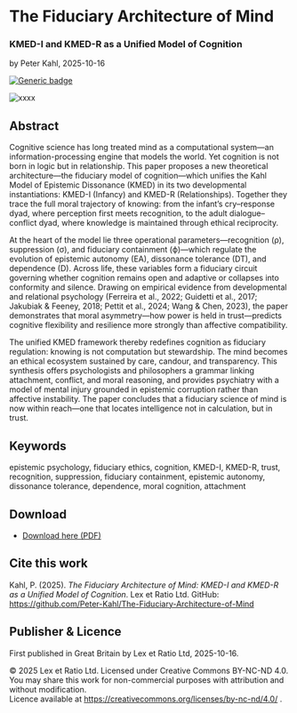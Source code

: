 # The Fiduciary Architecture of Mind

### KMED-I and KMED-R as a Unified Model of Cognition

by Peter Kahl, 2025-10-16

[![Generic badge](https://img.shields.io/badge/ORCID-0009–0003–1616–4843-green.svg)](https://orcid.org/0009-0003-1616-4843)

![xxxx](https://github.com/Peter-Kahl/The-Fiduciary-Architecture-of-Mind/blob/main/silhouettes.jpg?raw=true)

## Abstract

Cognitive science has long treated mind as a computational system—an information-processing engine that models the world. Yet cognition is not born in logic but in relationship. This paper proposes a new theoretical architecture—the fiduciary model of cognition—which unifies the Kahl Model of Epistemic Dissonance (KMED) in its two developmental instantiations: KMED-I (Infancy) and KMED-R (Relationships). Together they trace the full moral trajectory of knowing: from the infant’s cry–response dyad, where perception first meets recognition, to the adult dialogue–conflict dyad, where knowledge is maintained through ethical reciprocity.

At the heart of the model lie three operational parameters—recognition (ρ), suppression (σ), and fiduciary containment (ϕ)—which regulate the evolution of epistemic autonomy (EA), dissonance tolerance (DT), and dependence (D). Across life, these variables form a fiduciary circuit governing whether cognition remains open and adaptive or collapses into conformity and silence. Drawing on empirical evidence from developmental and relational psychology (Ferreira et al., 2022; Guidetti et al., 2017; Jakubiak & Feeney, 2018; Pettit et al., 2024; Wang & Chen, 2023), the paper demonstrates that moral asymmetry—how power is held in trust—predicts cognitive flexibility and resilience more strongly than affective compatibility.

The unified KMED framework thereby redefines cognition as fiduciary regulation: knowing is not computation but stewardship. The mind becomes an ethical ecosystem sustained by care, candour, and transparency. This synthesis offers psychologists and philosophers a grammar linking attachment, conflict, and moral reasoning, and provides psychiatry with a model of mental injury grounded in epistemic corruption rather than affective instability. The paper concludes that a fiduciary science of mind is now within reach—one that locates intelligence not in calculation, but in trust.

## Keywords

epistemic psychology, fiduciary ethics, cognition, KMED-I, KMED-R, trust, recognition, suppression, fiduciary containment, epistemic autonomy, dissonance tolerance, dependence, moral cognition, attachment

## Download

- [Download here (PDF)](https://raw.githubusercontent.com/Peter-Kahl/The-Fiduciary-Architecture-of-Mind/master/Kahl_P_The_Fiduciary_Architecture_of_Mind_2025-10-16.pdf)

## Cite this work

Kahl, P. (2025). _The Fiduciary Architecture of Mind: KMED-I and KMED-R as a Unified Model of Cognition_. Lex et Ratio Ltd. GitHub: https://github.com/Peter-Kahl/The-Fiduciary-Architecture-of-Mind

## Publisher & Licence

First published in Great Britain by Lex et Ratio Ltd, 2025-10-16.

© 2025 Lex et Ratio Ltd. Licensed under Creative Commons BY-NC-ND 4.0.\
You may share this work for non-commercial purposes with attribution and without modification.\
Licence available at https://creativecommons.org/licenses/by-nc-nd/4.0/ .